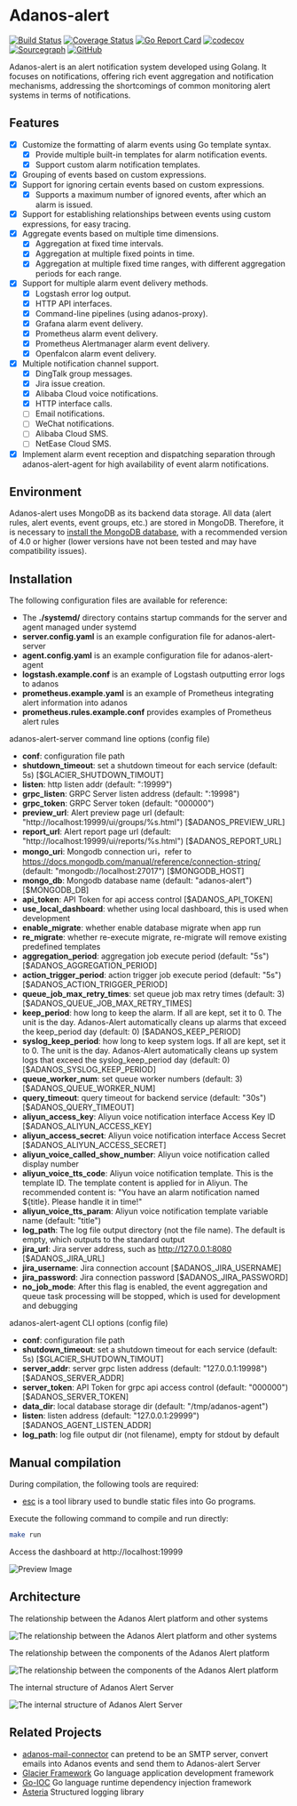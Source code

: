 # Adanos-alert

[![Build Status](https://www.travis-ci.org/mylxsw/adanos-alert.svg?branch=master)](https://www.travis-ci.org/mylxsw/adanos-alert)
[![Coverage Status](https://coveralls.io/repos/github/mylxsw/adanos-alert/badge.svg?branch=master)](https://coveralls.io/github/mylxsw/adanos-alert?branch=master)
[![Go Report Card](https://goreportcard.com/badge/github.com/mylxsw/adanos-alert)](https://goreportcard.com/report/github.com/mylxsw/adanos-alert)
[![codecov](https://codecov.io/gh/mylxsw/adanos-alert/branch/master/graph/badge.svg)](https://codecov.io/gh/mylxsw/adanos-alert)
[![Sourcegraph](https://sourcegraph.com/github.com/mylxsw/adanos-alert/-/badge.svg)](https://sourcegraph.com/github.com/mylxsw/adanos-alert?badge)
[![GitHub](https://img.shields.io/github/license/mylxsw/adanos-alert.svg)](https://github.com/mylxsw/adanos-alert)

Adanos-alert is an alert notification system developed using Golang. It focuses on notifications, offering rich event aggregation and notification mechanisms, addressing the shortcomings of common monitoring alert systems in terms of notifications.

## Features 

- [x] Customize the formatting of alarm events using Go template syntax.
  - [x] Provide multiple built-in templates for alarm notification events.
  - [x] Support custom alarm notification templates.
- [x] Grouping of events based on custom expressions.
- [x] Support for ignoring certain events based on custom expressions.
  - [x] Supports a maximum number of ignored events, after which an alarm is issued.
- [x] Support for establishing relationships between events using custom expressions, for easy tracing.
- [x] Aggregate events based on multiple time dimensions.
  - [x] Aggregation at fixed time intervals.
  - [x] Aggregation at multiple fixed points in time.
  - [x] Aggregation at multiple fixed time ranges, with different aggregation periods for each range.
- [x] Support for multiple alarm event delivery methods.
  - [x] Logstash error log output.
  - [x] HTTP API interfaces.
  - [x] Command-line pipelines (using adanos-proxy).
  - [x] Grafana alarm event delivery.
  - [x] Prometheus alarm event delivery.
  - [x] Prometheus Alertmanager alarm event delivery.
  - [x] Openfalcon alarm event delivery.
- [x] Multiple notification channel support.
  - [x] DingTalk group messages.
  - [x] Jira issue creation.
  - [x] Alibaba Cloud voice notifications.
  - [x] HTTP interface calls.
  - [ ] Email notifications.
  - [ ] WeChat notifications.
  - [ ] Alibaba Cloud SMS.
  - [ ] NetEase Cloud SMS.
- [x] Implement alarm event reception and dispatching separation through adanos-alert-agent for high availability of event alarm notifications.

## Environment

Adanos-alert uses MongoDB as its backend data storage. All data (alert rules, alert events, event groups, etc.) are stored in MongoDB. Therefore, it is necessary to [install the MongoDB database](https://www.mongodb.com/docs/v4.4/administration/install-community/), with a recommended version of 4.0 or higher (lower versions have not been tested and may have compatibility issues).

## Installation

The following configuration files are available for reference:

- The **./systemd/** directory contains startup commands for the server and agent managed under systemd
- **server.config.yaml** is an example configuration file for adanos-alert-server
- **agent.config.yaml** is an example configuration file for adanos-alert-agent
- **logstash.example.conf** is an example of Logstash outputting error logs to adanos
- **prometheus.example.yaml** is an example of Prometheus integrating alert information into adanos
- **prometheus.rules.example.conf** provides examples of Prometheus alert rules

adanos-alert-server command line options (config file)

- **conf**: configuration file path
- **shutdown_timeout**: set a shutdown timeout for each service (default: 5s) [$GLACIER_SHUTDOWN_TIMOUT]
- **listen**: http listen addr (default: ":19999")
- **grpc_listen**: GRPC Server listen address (default: ":19998")
- **grpc_token**: GRPC Server token (default: "000000")
- **preview_url**: Alert preview page url (default: "http://localhost:19999/ui/groups/%s.html") [$ADANOS_PREVIEW_URL]
- **report_url**: Alert report page url (default: "http://localhost:19999/ui/reports/%s.html") [$ADANOS_REPORT_URL]
- **mongo_uri**: Mongodb connection uri，refer to https://docs.mongodb.com/manual/reference/connection-string/ (default: "mongodb://localhost:27017") [$MONGODB_HOST]
- **mongo_db**: Mongodb database name (default: "adanos-alert") [$MONGODB_DB]
- **api_token**: API Token for api access control [$ADANOS_API_TOKEN]
- **use_local_dashboard**: whether using local dashboard, this is used when development
- **enable_migrate**: whether enable database migrate when app run
- **re_migrate**: whether re-execute migrate, re-migrate will remove existing predefined templates
- **aggregation_period**: aggregation job execute period (default: "5s") [$ADANOS_AGGREGATION_PERIOD]
- **action_trigger_period**: action trigger job execute period (default: "5s") [$ADANOS_ACTION_TRIGGER_PERIOD]
- **queue_job_max_retry_times**: set queue job max retry times (default: 3) [$ADANOS_QUEUE_JOB_MAX_RETRY_TIMES]
- **keep_period**: how long to keep the alarm. If all are kept, set it to 0. The unit is the day. Adanos-Alert automatically cleans up alarms that exceed the keep_period day (default: 0) [$ADANOS_KEEP_PERIOD]
- **syslog_keep_period**: how long to keep system logs. If all are kept, set it to 0. The unit is the day. Adanos-Alert automatically cleans up system logs that exceed the syslog_keep_period day (default: 0) [$ADANOS_SYSLOG_KEEP_PERIOD]
- **queue_worker_num**: set queue worker numbers (default: 3) [$ADANOS_QUEUE_WORKER_NUM]
- **query_timeout**: query timeout for backend service (default: "30s") [$ADANOS_QUERY_TIMEOUT]
- **aliyun_access_key**: Aliyun voice notification interface Access Key ID [$ADANOS_ALIYUN_ACCESS_KEY]
- **aliyun_access_secret**: Aliyun voice notification interface Access Secret [$ADANOS_ALIYUN_ACCESS_SECRET]
- **aliyun_voice_called_show_number**: Aliyun voice notification called display number
- **aliyun_voice_tts_code**: Aliyun voice notification template. This is the template ID. The template content is applied for in Aliyun. The recommended content is: "You have an alarm notification named ${title}. Please handle it in time!"
- **aliyun_voice_tts_param**: Aliyun voice notification template variable name (default: "title")
- **log_path**: The log file output directory (not the file name). The default is empty, which outputs to the standard output
- **jira_url**: Jira server address, such as http://127.0.0.1:8080 [$ADANOS_JIRA_URL]
- **jira_username**: Jira connection account [$ADANOS_JIRA_USERNAME]
- **jira_password**: Jira connection password [$ADANOS_JIRA_PASSWORD]
- **no_job_mode**: After this flag is enabled, the event aggregation and queue task processing will be stopped, which is used for development and debugging

adanos-alert-agent CLI options (config file)

- **conf**: configuration file path
- **shutdown_timeout**: set a shutdown timeout for each service (default: 5s) [$GLACIER_SHUTDOWN_TIMOUT]
- **server_addr**: server grpc listen address (default: "127.0.0.1:19998") [$ADANOS_SERVER_ADDR]
- **server_token**: API Token for grpc api access control (default: "000000") [$ADANOS_SERVER_TOKEN]
- **data_dir**: local database storage dir (default: "/tmp/adanos-agent")
- **listen**: listen address (default: "127.0.0.1:29999") [$ADANOS_AGENT_LISTEN_ADDR]
- **log_path**: log file output dir (not filename), empty for stdout by default

## Manual compilation

During compilation, the following tools are required:

- [esc](https://github.com/mjibson/esc) is a tool library used to bundle static files into Go programs.

Execute the following command to compile and run directly:

```bash
make run
```

Access the dashboard at http://localhost:19999

![Preview Image](https://ssl.aicode.cc/prometheus/20201025172345.png)


## Architecture

The relationship between the Adanos Alert platform and other systems

![The relationship between the Adanos Alert platform and other systems](https://ssl.aicode.cc/prometheus/20201025172918.png)

The relationship between the components of the Adanos Alert platform

![The relationship between the components of the Adanos Alert platform](https://ssl.aicode.cc/prometheus/20201025172846.png)

The internal structure of Adanos Alert Server

![The internal structure of Adanos Alert Server](https://ssl.aicode.cc/prometheus/20201025172817.png)

## Related Projects

- [adanos-mail-connector](https://github.com/mylxsw/adanos-mail-connector) can pretend to be an SMTP server, convert emails into Adanos events and send them to Adanos-alert Server
- [Glacier Framework](https://github.com/mylxsw/glacier) Go language application development framework
- [Go-IOC](https://github.com/mylxsw/go-ioc) Go language runtime dependency injection framework
- [Asteria](https://github.com/mylxsw/asteria) Structured logging library

